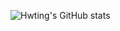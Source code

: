 ![Hwting's GitHub stats](https://github-readme-stats.vercel.app/api?username=Hwting&show_icons=true&theme=github_dark)
